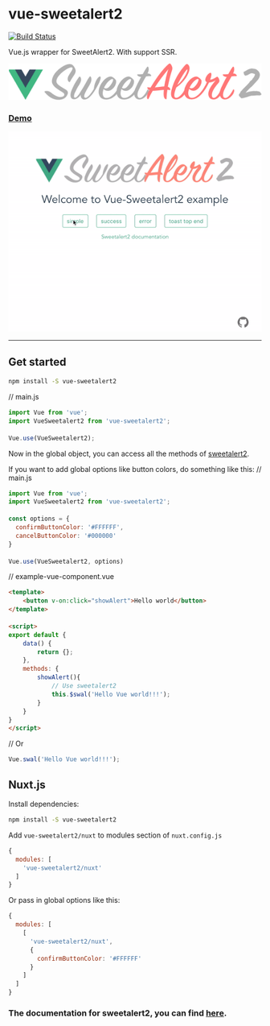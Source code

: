 # vue-sweetalert2

[![Build Status](https://travis-ci.org/avil13/vue-sweetalert2.svg?branch=master)](https://travis-ci.org/avil13/vue-sweetalert2)

Vue.js wrapper for SweetAlert2. With support SSR.

![VueSweetalert2](assets/logo.png)

### [Demo](https://avil13.github.io/vue-sweetalert2/)

![vue-sweetalert2 demo](assets/vue-sweetalert2.gif)

---

## Get started


```bash
npm install -S vue-sweetalert2
```


// main.js
```JavaScript
import Vue from 'vue';
import VueSweetalert2 from 'vue-sweetalert2';

Vue.use(VueSweetalert2);
```

Now in the global object, you can access all the methods of [sweetalert2](https://github.com/limonte/sweetalert2).

If you want to add global options like button colors, do something like this:
// main.js
```JavaScript
import Vue from 'vue';
import VueSweetalert2 from 'vue-sweetalert2';

const options = {
  confirmButtonColor: '#FFFFFF',
  cancelButtonColor: '#000000'
}

Vue.use(VueSweetalert2, options)
```


// example-vue-component.vue
```html
<template>
    <button v-on:click="showAlert">Hello world</button>
</template>

<script>
export default {
    data() {
        return {};
    },
    methods: {
        showAlert(){
            // Use sweetalert2
            this.$swal('Hello Vue world!!!');
        }
    }
}
</script>
```

// Or
```JavaScript
Vue.swal('Hello Vue world!!!');
```

## Nuxt.js

Install dependencies:

```bash
npm install -S vue-sweetalert2
```

Add `vue-sweetalert2/nuxt` to modules section of `nuxt.config.js`

```JavaScript
{
  modules: [
    'vue-sweetalert2/nuxt'
  ]
}
```

Or pass in global options like this:

```JavaScript
{
  modules: [
    [
      'vue-sweetalert2/nuxt',
      {
        confirmButtonColor: '#FFFFFF'
      }
    ]
  ]
}
```


### The documentation for sweetalert2, you can find [here](https://sweetalert2.github.io/).
